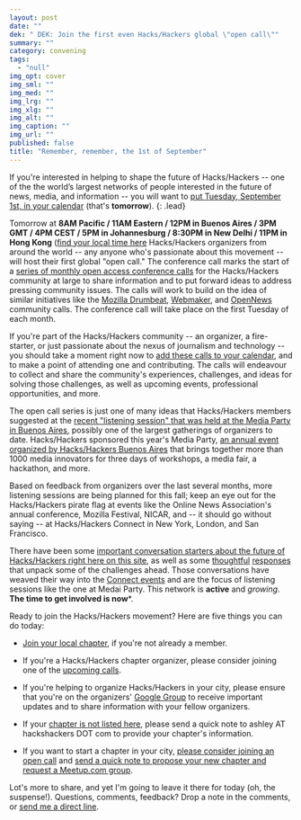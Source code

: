 ```yaml
---
layout: post
date: ""
dek: " DEK: Join the first even Hacks/Hackers global \"open call\""
summary: ""
category: convening
tags: 
  - "null"
img_opt: cover
img_sml: ""
img_med: ""
img_lrg: ""
img_xlg: ""
img_alt: ""
img_caption: ""
img_url: ""
published: false
title: "Remember, remember, the 1st of September"
---
```




If you're interested in helping to shape the future of Hacks/Hackers -- one of the the world’s largest networks of people interested in the future of news, media, and information -- you will want to [put Tuesday, September 1st, in your calendar][calendar] (that's **tomorrow**). 
{: .lead}

Tomorrow at **8AM Pacific / 11AM Eastern / 12PM in Buenos Aires / 3PM GMT / 4PM CEST / 5PM in Johannesburg / 8:30PM in New Delhi / 11PM in Hong Kong** ([find your local time here](http://www.timeanddate.com/worldclock/fixedtime.html?msg=Hacks%2FHackers+Global+Open+Call&iso=20150901T08&p1=224&am=30) Hacks/Hackers organizers from around the world -- any anyone who's passionate about this movement -- will host their first global "open call." The conference call marks the start of a [series of monthly open access conference calls][calendar] for the Hacks/Hackers community at large to share information and to put forward ideas to address pressing community issues. The calls will work to build on the idea of similar initiatives like the [Mozilla Drumbeat](https://wiki.mozilla.org/Drumbeat/Community-Calls/2010), [Webmaker](https://wiki.mozilla.org/Webmakers/Community_Calls_Archive), and [OpenNews](https://opennews.org/what/community/calls/) community calls. The conference call will take place on the first Tuesday of each month.

If you're part of the Hacks/Hackers community -- an organizer, a fire-starter, or just passionate about the nexus of journalism and technology -- you should take a moment right now to [add these calls to your calendar][calendar], and to make a point of attending one and contributing. The calls will endeavour to collect and share the community's experiences, challenges, and ideas for solving those challenges, as well as upcoming events, professional opportunities, and more.

The open call series is just one of many ideas that Hacks/Hackers members suggested at the [recent "listening session" that was held at the Media Party in Buenos Aires](https://twitter.com/HacksHackers/status/636911612868300800), possibly one of the largest gatherings of organizers to date. Hacks/Hackers sponsored this year's Media Party, [an annual event organized by Hacks/Hackers Buenos Aires](http://mediaparty.info/en/) that brings together more than 1000 media innovators for three days of workshops, a media fair, a hackathon, and more.

Based on feedback from organizers over the last several months, more listening sessions are being planned for this fall; keep an eye out for the Hacks/Hackers pirate flag at events like the Online News Association's annual conference, Mozilla Festival, NICAR, and -- it should go without saying -- at Hacks/Hackers Connect in New York, London, and San Francisco.

There have been some [important conversation starters about the future of Hacks/Hackers right here on this site](http://phillipadsmith.com/2015/06/what-is-hacks-hackers.html), as well as some [thoughtful](http://pudo.org/blog/2015/06/04/hacks-hackers.html) [responses](http://pudo.org/blog/2015/06/04/hacks-hackers.html#comment-2064909434) that unpack some of the challenges ahead. Those conversations have weaved their way into the [Connect events](https://storify.com/burtherman/hacks-hackers-launches-connect-series-in-berlin) and are the focus of listening sessions like the one at Medai Party. This network is **active** and _growing_. **The time to get involved is now***.

Ready to join the Hacks/Hackers movement? Here are five things you can do today:

* [Join your local chapter](http://www.meetup.com/pro/hackshackers/), if you're not already a member.

* If you're a Hacks/Hackers chapter organizer, please consider joining one of the [upcoming calls][calendar]. 

* If you're helping to organize Hacks/Hackers in your city, please ensure that you're on the organizers' [Google Group](https://groups.google.com/forum/#!forum/hackshackersorganizers) to receive important updates and to share information with your fellow organizers.

* If your [chapter is not listed here](http://hackshackers.com/chapters/), please send a quick note to ashley AT hackshackers DOT com to provide your chapter's information.

* If you want to start a chapter in your city, [please consider joining an open call][calendar] and [send a quick note to propose your new chapter and request a Meetup.com group](http://hackshackers.com/resources/join/).

Lot's more to share, and yet I'm going to leave it there for today (oh, the suspense!). Questions, comments, feedback? Drop a note in the comments, or [send me a direct line](/about#contact).


[calendar]: http://hackshackers.com/global-open-calls/
